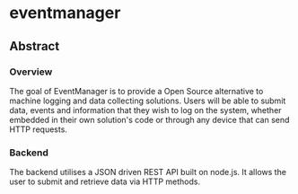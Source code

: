 # eventmanager

## Abstract

### Overview

The goal of EventManager is to provide a Open Source alternative to machine logging and data collecting solutions.
Users will be able to submit data, events and information that they wish to log on the system, whether embedded in their own solution's code or through any device that can send HTTP requests.

### Backend

The backend utilises a JSON driven REST API built on node.js. It allows the user to submit and retrieve data via HTTP methods.
